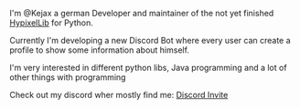 I'm @Kejax a german Developer and maintainer of the not yet finished [HypixelLib](https://pypi.org/project/HypixelLib) for Python.

Currently I'm developing a new Discord Bot where every user can create a profile to show some information about himself.

I'm very interested in different python libs, Java programming and a lot of other things with programming

Check out my discord wher mostly find me: [Discord Invite](https://discord.gg/pZsZpYvXBK)
